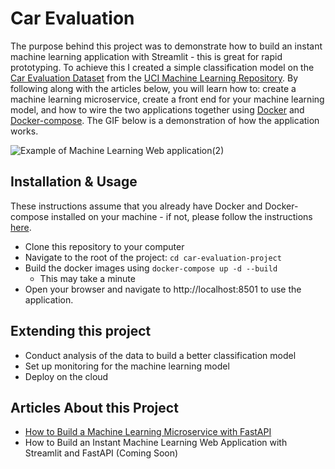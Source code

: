 # Car Evaluation
The purpose behind this project was to demonstrate how to build an instant machine learning application with Streamlit - this is great for rapid prototyping. 
To achieve this I created a simple classification model on the [Car Evaluation Dataset](https://archive.ics.uci.edu/ml/datasets/Car+Evaluation) from the 
[UCI Machine Learning Repository](https://archive.ics.uci.edu/ml/index.php). By following along with the articles below, you will learn how to: create a machine 
learning microservice, create a front end for your machine learning model, and how to wire the two applications together using [Docker](https://www.docker.com/) 
and [Docker-compose](https://docs.docker.com/compose/). The GIF below is a demonstration of how the application works. 

![Example of Machine Learning Web application(2)](https://user-images.githubusercontent.com/43003716/190868371-fb1f5d3f-f74b-4506-9409-0c2fbb1b505e.gif)

## Installation & Usage
These instructions assume that you already have Docker and Docker-compose installed on your machine - if not, please follow the instructions 
[here](https://docs.docker.com/compose/install/). 
- Clone this repository to your computer
- Navigate to the root of the project: `cd car-evaluation-project`
- Build the docker images using `docker-compose up -d --build`
  - This may take a minute
- Open your browser and navigate to http://localhost:8501 to use the application. 

## Extending this project 
- Conduct analysis of the data to build a better classification model
- Set up monitoring for the machine learning model
- Deploy on the cloud

## Articles About this Project 
- [How to Build a Machine Learning Microservice with FastAPI](https://developer.nvidia.com/blog/building-a-machine-learning-microservice-with-fastapi/)
- How to Build an Instant Machine Learning Web Application with Streamlit and FastAPI (Coming Soon)

